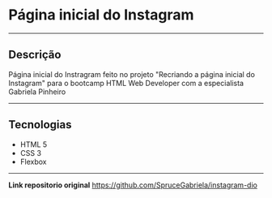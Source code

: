 # Página inicial do Instagram
---

## Descrição

Página inicial do Instragram feito no projeto "Recriando a página inicial do Instagram" para o bootcamp HTML Web Developer com a especialista Gabriela Pinheiro

---
## Tecnologias

- HTML 5
- CSS 3 
- Flexbox

---
**Link repositorio original** https://github.com/SpruceGabriela/instagram-dio
